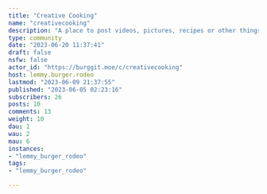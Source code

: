 ```yaml
---
title: "Creative Cooking" 
name: "creativecooking"
description: "A place to post videos, pictures, recipes or other things relating to creative cooking.Did you have a limited number of items in your fridge and wanted to see what you could do with them?Did you just want to experiment with an interesting idea you had?Or did you perhaps want to try cooking on a severely crippled budget?Regardless of the reason, that's what this community is for! Fun recipes/experiments involving food!**Meant for genuine posts, meme posts will be removed.**"
type: community
date: "2023-06-20 11:37:41"
draft: false
nsfw: false
actor_id: "https://burggit.moe/c/creativecooking"
host: lemmy.burger.rodeo
lastmod: "2023-06-09 21:37:55"
published: "2023-06-05 02:23:16"
subscribers: 26
posts: 10
comments: 13
weight: 10
dau: 1
wau: 2
mau: 6
instances:
- "lemmy_burger_rodeo"
tags: 
- "lemmy_burger_rodeo"

---
```

